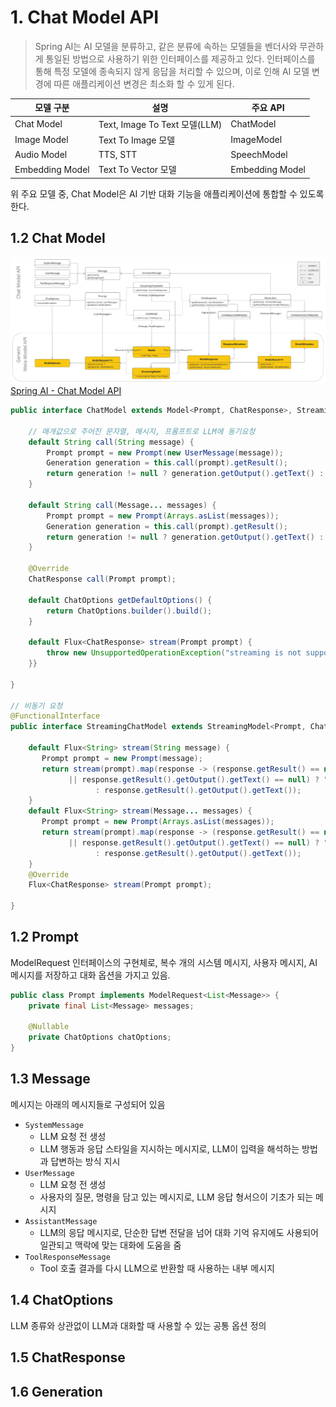 # 1. Chat Model API
> Spring AI는 AI 모델을 분류하고, 같은 분류에 속하는 모델들을 벤더사와 무관하게 통일된 방법으로 사용하기 위한 인터페이스를 제공하고 있다. 인터페이스를 통해 특정 모델에 종속되지 않게 응답을 처리할 수 있으며, 이로 인해 AI 모델 변경에 따른 애플리케이션 변경은 최소화 할 수 있게 된다.

| 모델 구분           | 설명                          | 주요 API          |
| --------------- | --------------------------- | --------------- |
| Chat Model      | Text, Image To Text 모델(LLM) | ChatModel       |
| Image Model     | Text To Image 모델            | ImageModel      |
| Audio Model     | TTS, STT                    | SpeechModel     |
| Embedding Model | Text To Vector 모델           | Embedding Model |
위 주요 모델 중, Chat Model은 AI 기반 대화 기능을 애플리케이션에 통합할 수 있도록 한다.

## 1.2 Chat Model

![Chat Model API](./images/chat_model_api.png)
[Spring AI - Chat Model API](https://docs.spring.io/spring-ai/reference/api/chatmodel.html#_available_implementations)

```java
public interface ChatModel extends Model<Prompt, ChatResponse>, StreamingChatModel {  

	// 매개값으로 주어진 문자열, 메시지, 프롬프트로 LLM에 동기요청
    default String call(String message) {  
        Prompt prompt = new Prompt(new UserMessage(message));  
        Generation generation = this.call(prompt).getResult();  
        return generation != null ? generation.getOutput().getText() : "";  
    }  
    
    default String call(Message... messages) {  
        Prompt prompt = new Prompt(Arrays.asList(messages));  
        Generation generation = this.call(prompt).getResult();  
        return generation != null ? generation.getOutput().getText() : "";  
    }  
    
    @Override
    ChatResponse call(Prompt prompt);  
  
    default ChatOptions getDefaultOptions() {  
        return ChatOptions.builder().build();  
    }  
    
    default Flux<ChatResponse> stream(Prompt prompt) {  
        throw new UnsupportedOperationException("streaming is not supported");  
    }}
    
}

// 비동기 요청
@FunctionalInterface  
public interface StreamingChatModel extends StreamingModel<Prompt, ChatResponse> {  
  
    default Flux<String> stream(String message) {  
       Prompt prompt = new Prompt(message);  
       return stream(prompt).map(response -> (response.getResult() == null || response.getResult().getOutput() == null  
             || response.getResult().getOutput().getText() == null) ? ""  
                   : response.getResult().getOutput().getText());  
    }  
    default Flux<String> stream(Message... messages) {  
       Prompt prompt = new Prompt(Arrays.asList(messages));  
       return stream(prompt).map(response -> (response.getResult() == null || response.getResult().getOutput() == null  
             || response.getResult().getOutput().getText() == null) ? ""  
                   : response.getResult().getOutput().getText());  
    }  
    @Override  
    Flux<ChatResponse> stream(Prompt prompt);  
  
}
```

## 1.2 Prompt
ModelRequest 인터페이스의 구현체로, 복수 개의 시스템 메시지, 사용자 메시지, AI 메시지를 저장하고 대화 옵션을 가지고 있음.
```java
public class Prompt implements ModelRequest<List<Message>> {
	private final List<Message> messages;
	
	@Nullable
	private ChatOptions chatOptions;
}
```

## 1.3 Message
메시지는 아래의 메시지들로 구성되어 있음
- `SystemMessage`
	- LLM 요청 전 생성
	- LLM 행동과 응답 스타일을 지시하는 메시지로, LLM이 입력을 해석하는 방법과 답변하는 방식 지시
- `UserMessage`
	- LLM 요청 전 생성
	- 사용자의 질문, 명령을 담고 있는 메시지로, LLM 응답 형서으이 기초가 되는 메시지
- `AssistantMessage`
	- LLM의 응답 메시지로, 단순한 답변 전달을 넘어 대화 기억 유지에도 사용되어 일관되고 맥락에 맞는 대화에 도움을 줌
- `ToolResponseMessage`
	- Tool 호출 결과를 다시 LLM으로 반환할 때 사용하는 내부 메시지

## 1.4 ChatOptions
LLM 종류와 상관없이 LLM과 대화할 때 사용할 수 있는 공통 옵션 정의


## 1.5 ChatResponse

## 1.6 Generation

